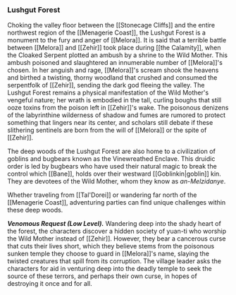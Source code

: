 ### Lushgut Forest

Choking the valley floor between the [[Stonecage Cliffs]] and the entire northwest region of the [[Menagerie Coast]], the Lushgut Forest is a monument to the fury and anger of [[Melora]]. It is said that a terrible battle between [[Melora]] and [[Zehir]] took place during [[the Calamity]], when the Cloaked Serpent plotted an ambush by a shrine to the Wild Mother. This ambush poisoned and slaughtered an innumerable number of [[Melora]]'s chosen. In her anguish and rage, [[Melora]]'s scream shook the heavens and birthed a twisting, thorny woodland that crushed and consumed the serpentfolk of [[Zehir]], sending the dark god fleeing the valley. The Lushgut Forest remains a physical manifestation of the Wild Mother's vengeful nature; her wrath is embodied in the tall, curling boughs that still ooze toxins from the poison left in [[Zehir]]'s wake. The poisonous denizens of the labyrinthine wilderness of shadow and fumes are rumored to protect something that lingers near its center, and scholars still debate if these slithering sentinels are born from the will of [[Melora]] or the spite of [[Zehir]].

The deep woods of the Lushgut Forest are also home to a civilization of goblins and bugbears known as the Vinewreathed Enclave. This druidic order is led by bugbears who have used their natural magic to break the control which [[Bane]], holds over their westward [[Goblinkin|goblin]] kin. They are devotees of the Wild Mother, whom they know as _an-Melzidanye_.

Whether traveling from [[Tal'Dorei]] or wandering far north of the [[Menagerie Coast]], adventuring parties can find unique challenges within these deep woods.

_**Venomous Request (Low Level).**_ Wandering deep into the shady heart of the forest, the characters discover a hidden society of yuan-ti who worship the Wild Mother instead of [[Zehir]]. However, they bear a cancerous curse that cuts their lives short, which they believe stems from the poisonous sunken temple they choose to guard in [[Melora]]'s name, slaying the twisted creatures that spill from its corruption. The village leader asks the characters for aid in venturing deep into the deadly temple to seek the source of these terrors, and perhaps their own curse, in hopes of destroying it once and for all.